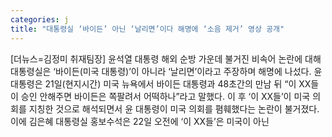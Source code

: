 ```yaml
---
categories: j
title: "대통령실 ‘바이든’ 아닌 ‘날리면’이다 해명에 ‘소음 제거’ 영상 공개"
---
```

[더뉴스=김정미 취재팀장] 윤석열 대통령 해외 순방 가운데 불거진 비속어 논란에 대해 대통령실은 ‘바이든(미국 대통령)’이 아니라 ‘날리면’이라고 주장하며 해명에 나섰다.																윤 대통령은 21일(현지시간) 미국 뉴욕에서 바이든 대통령과 48초간의 만남 뒤 “이 XX들이 승인 안해주면 바이든은 쪽팔려서 어떡하나”라고 말했다. 이 후 ‘이 XX들’이 미국 의회를 지칭한 것으로 해석되면서 윤 대통령이 미국 의회를 폄훼했다는 논란이 불거졌다.이에 김은혜 대통령실 홍보수석은 22일 오전에 ‘이 XX들’은 미국이 아닌